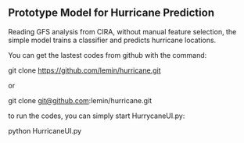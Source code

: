 Prototype Model for Hurricane Prediction
----------------------------------------

Reading GFS analysis from CIRA, without manual feature selection,
the simple model trains a classifier and predicts hurricane locations.

You can get the lastest codes from github with the command:

  git clone https://github.com/lemin/hurricane.git

  or

  git clone git@github.com:lemin/hurricane.git

to run the codes, you can simply start HurrycaneUI.py:

  python HurricaneUI.py


